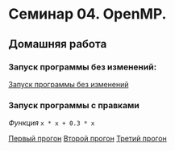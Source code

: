 # Семинар 04. OpenMP.

## Домашняя работа

### Запуск программы без изменений:
[Запуск программы без изменений](/screenshots/1.png)

### Запуск программы с правками
*Функция* `x * x + 0.3 * x`

[Первый прогон](/screenshots/2.png)
[Второй прогон](/screenshots/3.png)
[Третий прогон](/screenshots/4.png)
